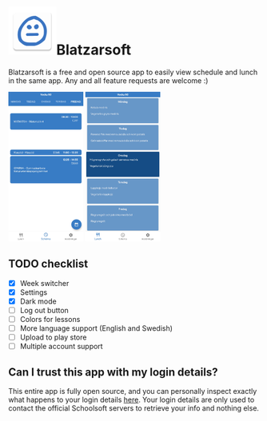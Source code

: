 # ![app icon](./app/src/main/res/mipmap-xhdpi/ic_launcher.png)Blatzarsoft

Blatzarsoft is a free and open source app to easily view schedule and lunch in the same app.
Any and all feature requests are welcome :)

<img src="./.github/screenshot_schedule.jpeg" height="300"/> <img src="./.github/screenshot_lunch.jpeg" height="300"/> 

## TODO checklist

- [x] Week switcher
- [x] Settings
- [x] Dark mode
- [ ] Log out button
- [ ] Colors for lessons
- [ ] More language support (English and Swedish)
- [ ] Upload to play store
- [ ] Multiple account support

## Can I trust this app with my login details?

This entire app is fully open source, and you can personally inspect exactly what happens to your login details [here](https://github.com/Blatzar/Blatzarsoft/blob/master/app/src/main/java/com/blatzarsoft/blatzarsoft/LoginActivity.kt). 
Your login details are only used to contact the official Schoolsoft servers to retrieve your info and nothing else. 
